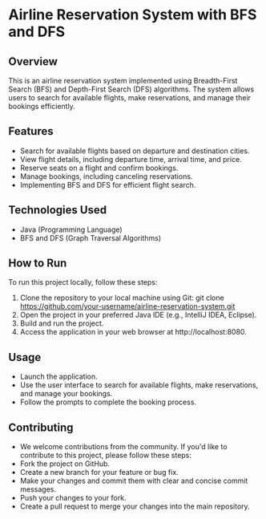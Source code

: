 # Airline Reservation System with BFS and DFS

## Overview
This is an airline reservation system implemented using Breadth-First Search (BFS) and Depth-First Search (DFS) algorithms. The system allows users to search for available flights, make reservations, and manage their bookings efficiently.

## Features
- Search for available flights based on departure and destination cities.
- View flight details, including departure time, arrival time, and price.
- Reserve seats on a flight and confirm bookings.
- Manage bookings, including canceling reservations.
- Implementing BFS and DFS for efficient flight search.

## Technologies Used
- Java (Programming Language)
- BFS and DFS (Graph Traversal Algorithms)

## How to Run
To run this project locally, follow these steps:
1. Clone the repository to your local machine using Git: git clone https://github.com/your-username/airline-reservation-system.git
2. Open the project in your preferred Java IDE (e.g., IntelliJ IDEA, Eclipse).
3. Build and run the project.
4. Access the application in your web browser at http://localhost:8080.

## Usage
- Launch the application.
- Use the user interface to search for available flights, make reservations, and manage your bookings.
- Follow the prompts to complete the booking process.

## Contributing
- We welcome contributions from the community. If you'd like to contribute to this project, please follow these steps:
- Fork the project on GitHub.
- Create a new branch for your feature or bug fix.
- Make your changes and commit them with clear and concise commit messages.
- Push your changes to your fork.
- Create a pull request to merge your changes into the main repository.
